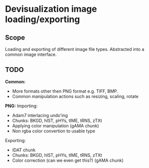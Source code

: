 Devisualization image loading/exporting
=====

Scope
-----
Loading and exporting of different image file types.
Abstracted into a common image interface.

TODO
-----
__Common:__
- More formats other then PNG format e.g. TIFF, BMP.
- Common manipulation actions such as resizing, scaling, rotate

__PNG:__
Importing:
- Adam7 interlacing undo'ing
- Chunks: BKGD, hIST, pHYs, tIME, tRNS, zTXt
- Applying color manipulation (gAMA chunk)
- Non rgba color convertion to usable type

Exporting:
- IDAT chunk
- Chunks: BKGD, hIST, pHYs, tIME, tRNS, zTXt
- Color correction (can we even get this?) (gAMA chunk)
